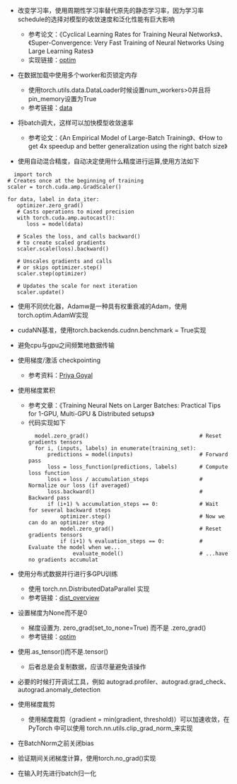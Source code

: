 - 改变学习率，使用周期性学习率替代原先的静态学习率，因为学习率schedule的选择对模型的收敛速度和泛化性能有巨大影响
  - 参考论文：《Cyclical Learning Rates for Training Neural Networks》、《Super-Convergence: Very Fast Training of Neural Networks Using Large Learning Rates》
  - 实现链接：[optim](https://pytorch.org/docs/stable/optim.html)
  
- 在数据加载中使用多个worker和页锁定内存
  - 使用torch.utils.data.DataLoader时候设置num_workers>0并且将pin_memory设置为True
  - 参考链接：[data](https://pytorch.org/docs/stable/data.html)
  
- 将batch调大，这样可以加快模型收敛速率
  - 参考论文：《An Empirical Model of Large-Batch Training》、《How to get 4x speedup and better generalization using the right batch size》
  
- 使用自动混合精度，自动决定使用什么精度进行运算,使用方法如下

```
  import torch
# Creates once at the beginning of training
scaler = torch.cuda.amp.GradScaler()

for data, label in data_iter:
   optimizer.zero_grad()
   # Casts operations to mixed precision
   with torch.cuda.amp.autocast():
      loss = model(data)

   # Scales the loss, and calls backward()
   # to create scaled gradients
   scaler.scale(loss).backward()

   # Unscales gradients and calls
   # or skips optimizer.step()
   scaler.step(optimizer)

   # Updates the scale for next iteration
   scaler.update()
```
 
- 使用不同优化器，Adamw是一种具有权重衰减的Adam，使用torch.optim.AdamW实现

- cudaNN基准，使用torch.backends.cudnn.benchmark = True实现

- 避免cpu与gpu之间频繁地数据传输

- 使用梯度/激活 checkpointing
  - 参考资料：[Priya Goyal](https://github.com/prigoyal/pytorch_memonger/blob/master/tutorial/Checkpointing_for_PyTorch_models.ipynb)

- 使用梯度累积
  - 参考文章：《Training Neural Nets on Larger Batches: Practical Tips for 1-GPU, Multi-GPU & Distributed setups》
  - 代码实现如下
    ```
      model.zero_grad()                                   # Reset gradients tensors
      for i, (inputs, labels) in enumerate(training_set):
          predictions = model(inputs)                     # Forward pass
          loss = loss_function(predictions, labels)       # Compute loss function
          loss = loss / accumulation_steps                # Normalize our loss (if averaged)
          loss.backward()                                 # Backward pass
          if (i+1) % accumulation_steps == 0:             # Wait for several backward steps
              optimizer.step()                            # Now we can do an optimizer step
              model.zero_grad()                           # Reset gradients tensors
              if (i+1) % evaluation_steps == 0:           # Evaluate the model when we...
                  evaluate_model()                        # ...have no gradients accumulat
    ```
- 使用分布式数据并行进行多GPU训练
  - 使用 torch.nn.DistributedDataParallel 实现
  - 参考链接：[dist_overview](https://pytorch.org/tutorials/beginner/dist_overview.html)
  
  
- 设置梯度为None而不是0
  - 梯度设置为. zero_grad(set_to_none=True) 而不是 .zero_grad()
  - 参考链接：[optim](https://pytorch.org/docs/stable/optim.html)
  
  
- 使用.as_tensor()而不是.tensor()
  - 后者总是会复制数据，应该尽量避免该操作
  
  
- 必要的时候打开调试工具，例如 autograd.profiler、autograd.grad_check、autograd.anomaly_detection

- 使用梯度裁剪
  - 使用梯度裁剪（gradient = min(gradient, threshold)）可以加速收敛，在 PyTorch 中可以使用 torch.nn.utils.clip_grad_norm_来实现
  
- 在BatchNorm之前关闭bias
 
- 验证期间关闭梯度计算，使用torch.no_grad()实现

- 在输入时先进行batch归一化






